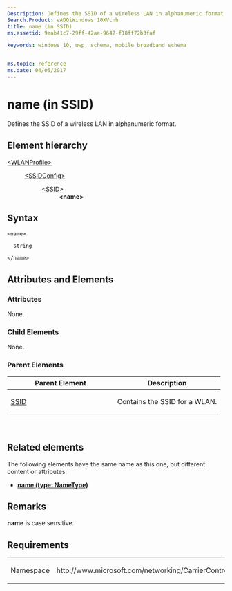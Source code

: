 ```yaml
---
Description: Defines the SSID of a wireless LAN in alphanumeric format.
Search.Product: eADQiWindows 10XVcnh
title: name (in SSID)
ms.assetid: 9eab41c7-29ff-42aa-9647-f18ff72b3faf

keywords: windows 10, uwp, schema, mobile broadband schema


ms.topic: reference
ms.date: 04/05/2017
---
```


# name (in SSID)


Defines the SSID of a wireless LAN in alphanumeric format.

## Element hierarchy

<dl>
<dt><a href="element-wlanprofile.md">&lt;WLANProfile&gt;</a></dt>
<dd>
<dl>
<dt><a href="element-ssidconfig.md">&lt;SSIDConfig&gt;</a></dt>
<dd>
<dl>
<dt><a href="element-ssid.md">&lt;SSID&gt;</a></dt>
<dd><b>&lt;name&gt;</b></dd>
</dl>
</dd>
</dl>
</dd>
</dl>

## Syntax

``` syntax
<name>

  string

</name>
```

## Attributes and Elements


### Attributes

None.

### Child Elements

None.

### Parent Elements

<table>
<colgroup>
<col width="50%" />
<col width="50%" />
</colgroup>
<thead>
<tr class="header">
<th>Parent Element</th>
<th>Description</th>
</tr>
</thead>
<tbody>
<tr class="odd">
<td><a href="element-ssid.md">SSID</a> </td>
<td><p>Contains the SSID for a WLAN.</p></td>
</tr>
</tbody>
</table>

 

## Related elements


The following elements have the same name as this one, but different content or attributes:

-   **[name (type: NameType)](element-name.md)**

## Remarks

**name** is case sensitive.

## Requirements

<table>
<colgroup>
<col width="50%" />
<col width="50%" />
</colgroup>
<tbody>
<tr class="odd">
<td><p>Namespace</p></td>
<td><p>http://www.microsoft.com/networking/CarrierControl/WLAN/v1</p></td>
</tr>
</tbody>
</table>

 

 



